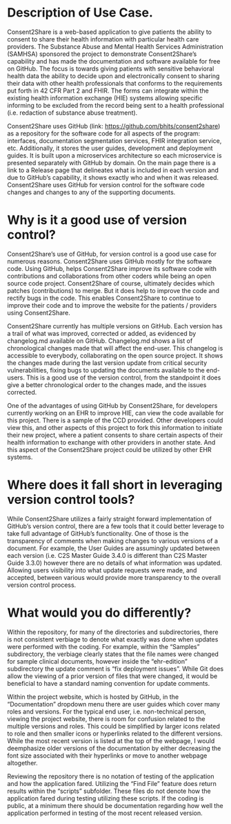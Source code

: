 # Description of Use Case. 
Consent2Share is a web-based application to give patients the ability to consent to share their health information with particular health care providers. The Substance Abuse and Mental Health Services Administration (SAMHSA) sponsored the project to demonstrate Consent2Share’s capability and has made the documentation and software available for free on GitHub. The focus is towards giving patients with sensitive behavioral health data the ability to decide upon and electronically consent to sharing their data with other health professionals that conforms to the requirements put forth in 42 CFR Part 2 and FHIR. The forms can integrate within the existing health information exchange (HIE) systems allowing specific informing to be excluded from the record being sent to a health professional (i.e. redaction of substance abuse treatment).

Consent2Share uses GitHub (link: https://github.com/bhits/consent2share) as a repository for the software code for all aspects of the program: interfaces, documentation segmentation services, FHIR integration service, etc. Additionally, it stores the user guides, development and deployment guides. It is built upon a microservices architecture so each microservice is presented separately with GitHub by domain. On the main page there is a link to a Release page that delineates what is included in each version and due to GitHub’s capability, it shows exactly who and when it was released. Consent2Share uses GitHub for version control for the software code changes and changes to any of the supporting documents.

# Why is it a good use of version control? 
Consent2Share’s use of GitHub, for version control is a good use case for numerous reasons. Consent2Share uses GitHub mostly for the software code. Using GitHub, helps Consent2Share improve its software code with contributions and collaborations from other coders while being an open source code project. Consent2Share of course, ultimately decides which patches (contributions) to merge. But it does help to improve the code and rectify bugs in the code. This enables Consent2Share to continue to improve their code and to improve the website for the patients / providers using Consent2Share.

Consent2Share currently has multiple versions on GitHub. Each version has a trail of what was improved, corrected or added, as evidenced by changelog.md available on GitHub. Changelog.md shows a list of chronological changes made that will affect the end-user. This changelog is accessible to everybody, collaborating on the open source project. It shows the changes made during the last version update from critical security vulnerabilities, fixing bugs to updating the documents available to the end-users. This is a good use of the version control, from the standpoint it does give a better chronological order to the changes made, and the issues corrected.

One of the advantages of using GitHub by Consent2Share, for developers currently working on an EHR to improve HIE, can view the code available for this project. There is a sample of the CCD provided. Other developers could view this, and other aspects of this project to fork this information to initiate their new project, where a patient consents to share certain aspects of their health information to exchange with other providers in another state. And this aspect of the Consent2Share project could be utilized by other EHR systems.

# Where does it fall short in leveraging version control tools? 
While Consent2Share utilizes a fairly straight forward implementation of GitHub’s version control, there are a few tools that it could better leverage to take full advantage of GitHub’s functionality. One of those is the transparency of comments when making changes to various versions of a document. For example, the User Guides are assumingly updated between each version (i.e. C2S Master Guide 3.4.0 is different than C2S Master Guide 3.3.0) however there are no details of what information was updated. Allowing users visibility into what update requests were made, and accepted, between various would provide more transparency to the overall version control process.

# What would you do differently? 
Within the repository, for many of the directories and subdirectories, there is not consistent verbiage to denote what exactly was done when updates were performed with the coding. For example, within the “Samples” subdirectory, the verbiage clearly states that the file names were changed for sample clinical documents, however inside the “ehr-edition” subdirectory the update comment is “fix deployment issues”. While Git does allow the viewing of a prior version of files that were changed, it would be beneficial to have a standard naming convention for update comments.

Within the project website, which is hosted by GitHub, in the “Documentation” dropdown menu there are user guides which cover many roles and versions. For the typical end user, i.e. non-technical person, viewing the project website, there is room for confusion related to the multiple versions and roles. This could be simplified by larger icons related to role and then smaller icons or hyperlinks related to the different versions. While the most recent version is listed at the top of the webpage, I would deemphasize older versions of the documentation by either decreasing the font size associated with their hyperlinks or move to another webpage altogether.

Reviewing the repository there is no notation of testing of the application and how the application fared. Utilizing the “Find File” feature does return results within the “scripts” subfolder. These files do not denote how the application fared during testing utilizing these scripts. If the coding is public, at a minimum there should be documentation regarding how well the application performed in testing of the most recent released version.
